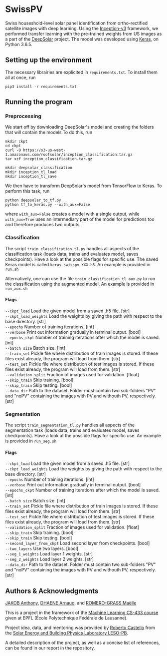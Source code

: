 # SwissPV
Swiss houseshold-level solar panel identification from ortho-rectified satellite images with deep learning. Using the [Inception-v3](https://arxiv.org/pdf/1512.00567.pdf) framework, we performed transfer learning with the pre-trained weights from US images as a part of the [DeepSolar](http://web.stanford.edu/group/deepsolar/home) project.
The model was developed using [Keras](https://keras.io/), on Python 3.6.5.

## Setting up the environment
The necessary librairies are explicited in `requirements.txt`. To install them all at once, run
```
pip3 install -r requirements.txt
```

## Running the program
### Preprocessing
We start off by downloading DeepSolar's model and creating the folders that will contain the models To do this, run
``` 
mkdir ckpt
cd ckpt
curl -O https://s3-us-west-1.amazonaws.com/roofsolar/inception_classification.tar.gz
tar xzf inception_classification.tar.gz

mkdir deepsolar_classification
mkdir inception_tl_load
mkdir inception_tl_save
```

We then have to transform DeepSolar's model from TensorFlow to Keras. To perform this task, run
```
python deepsolar_to_tf.py
python tf_to_keras.py --with_aux=False
```
where `with_aux=False` creates a model with a single output, while `with_aux=True` uses an intermediary part of the model for predictions too and therefore produces two outputs.

### Classification
The script ```train_classification_tl.py``` handles all aspects of the classification task (loads data, trains and evaluates model, saves checkpoints). Have a look at the possible flags for specific use. The saved Keras model is called ```keras_swisspv_XXX.h5```.
An example is provided in `run.sh`

Alternatively, one can use the file ```train_classification_tl_aux.py``` to run the classification using the augmented model.
An example is provided in `run_aux.sh`

#### Flags

`--ckpt_load` Load the given model from a saved .h5 file. [str]  
`--ckpt_load_weights` Load the weights by giving the path with respect to the base directory. [str]  
`--epochs` Number of training iterations. [int]  
`--verbose` Print out information gradually in terminal output. [bool]  
`--epochs_ckpt` Number of training iterations after which the model is saved. [int]  
`--batch size` Batch size. [int]  
`--train_set` Pickle file where distribution of train images is stored. If these files exist already, the program will load from them. [str]  
`--test_set` Pickle file where distribution of test images is stored. If these files exist already, the program will load from them. [str]  
`--validation_split` Fraction of images used for validation. [float]  
`--skip_train` Skip training. [bool]  
`--skip_train` Skip testing. [bool]  
`--data_dir` Path to the dataset. Folder must contain two sub-folders "PV" and "noPV" containing the images with PV and withouth PV, respectively. [str]  

### Segmentation
The script ```train_segmentation_tl.py``` handles all aspects of the segmentation task (loads data, trains and evaluates model, saves checkpoints). Have a look at the possible flags for specific use.
An example is provided in `run_seg.sh`

#### Flags

`--ckpt_load` Load the given model from a saved .h5 file. [str]  
`--ckpt_load_weights` Load the weights by giving the path with respect to the base directory. [str]  
`--epochs` Number of training iterations. [int]  
`--verbose` Print out information gradually in terminal output. [bool]  
`--epochs_ckpt` Number of training iterations after which the model is saved. [int]  
`--batch size` Batch size. [int]  
`--train_set` Pickle file where distribution of train images is stored. If these files exist already, the program will load from them. [str]  
`--test_set` Pickle file where distribution of test images is stored. If these files exist already, the program will load from them. [str]  
`--validation_split` Fraction of images used for validation. [float]  
`--skip_train` Skip training. [bool]  
`--skip_train` Skip testing. [bool]  
`--second_layer_from_ckpt` Load second layer from checkpoints. [bool]  
`--two_layers` Use two layers. [bool]  
`--seg_1_weights` Load layer 1 weights. [str]  
`--seg_2_weights` Load layer 2 weights. [str]  
`--data_dir` Path to the dataset. Folder must contain two sub-folders "PV" and "noPV" containing the images with PV and withouth PV, respectively. [str]  

## Authors & Acknowledgments

[JAKOB Anthony](https://github.com/antjak), [DHAENE Arnaud](https://github.com/arnauddhaene), and [ROMERO-GRASS Maëlle](https://github.com/maelleromero)

This is a project in the framework of the [Machine Learning CS-433 course](https://www.epfl.ch/labs/mlo/machine-learning-cs-433/) given at EPFL (École Polytechnique Fédérale de Lausanne).

Project idea, data, and mentoring was provided by [Roberto Castello](https://people.epfl.ch/roberto.castello) from the [Solar Energy and Building Physics Laboratory LESO-PB](https://www.epfl.ch/labs/leso/).

A detailed description of the project, as well as a concise list of references, can be found in our report in the repository.
